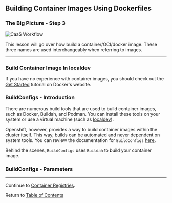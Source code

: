 ## Building Container Images Using Dockerfiles

### The Big Picture - Step 3

![CaaS Workflow](https://github.ford.com/Containers/localdev/blob/master/docs/images/CaaS-LocalDev.png)

This lesson will go over how build a container/OCI/docker image. These three names are used interchangeably when referring to images. 

---

### Build Container Image In localdev

If you have no experience with container images, you should check out the [Get Started](https://docs.docker.com/get-started/) tutorial on Docker's website.

### BuildConfigs - Introduction

There are numerous build tools that are used to build container images, such as Docker, Buildah, and Podman. You can install these tools on your system or use a virtual machine (such as [localdev]()). 

Openshift, however, provides a way to build container images within the cluster itself. This way, builds can be automated and never dependent on system tools. You can review the documentation for `BuildConfigs` [here](https://docs.openshift.com/container-platform/4.2/builds/understanding-image-builds.html). 

Behind the scenes, `BuildConfigs` uses `Buildah` to build your container image. 

### BuildConfigs - Parameters



---  

Continue to [Container Registries](./5-quay.md).

Return to [Table of Contents](../README.md#agenda)